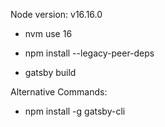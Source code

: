 Node version: v16.16.0

- nvm use 16

- npm install --legacy-peer-deps

- gatsby build



Alternative Commands:

-  npm install -g gatsby-cli
